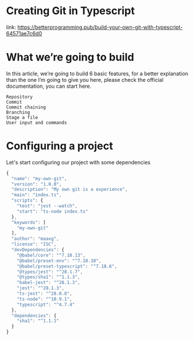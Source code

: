 # Creating Git in Typescript

link: https://betterprogramming.pub/build-your-own-git-with-typescript-64571ae7c6d0

# What we’re going to build

In this article, we’re going to build 6 basic features, for a better explanation than the one I’m going to give you here, please check the official documentation, you can start here.

    Repository
    Commit
    Commit chaining
    Branching
    Stage a file
    User input and commands

# Configuring a project 

Let's start configuring our project with some dependencies

```javascript
{
  "name": "my-own-git",
  "version": "1.0.0",
  "description": "My own git is a experience",
  "main": "index.ts",
  "scripts": {
    "test": "jest --watch",
    "start": "ts-node index.ts"
  },
  "keywords": [
    "my-own-git"
  ],
  "author": "maaxg",
  "license": "ISC",
  "devDependencies": {
    "@babel/core": "^7.18.13",
    "@babel/preset-env": "^7.18.10",
    "@babel/preset-typescript": "^7.18.6",
    "@types/jest": "^28.1.7",
    "@types/sha1": "^1.1.3",
    "babel-jest": "^28.1.3",
    "jest": "^28.1.3",
    "ts-jest": "^28.0.8",
    "ts-node": "^10.9.1",
    "typescript": "^4.7.4"
  },
  "dependencies": {
    "sha1": "^1.1.1"
  }
}
```

